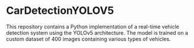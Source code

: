 # CarDetectionYOLOV5
This repository contains a Python implementation of a real-time vehicle detection system using the YOLOv5 architecture. The model is trained on a custom dataset of 400 images containing various types of vehicles.
